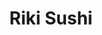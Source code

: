 ---
layout: place
title: "Riki Sushi"
permalink: /california/san-diego/riki-sushi.html
stateAbbr: CA
stateName: California
cityName: San Diego
seo:
  name: "Riki Sushi"
  type: Restaurant
  links: http://www.rikisushisd.com/
description: "This casual yet contemporary Japanese eatery offers classic sushi & rolls, plus hot entrees. Riki Sushi serves delicious sushi in San Diego, California. Try fresh Japanese dishes for a great dining experience. Available for takeout, lunch, and dinner."
place_id: ChIJo2rLk_ZU2YARztPCQqhLzu0
photos:
  - name: >-
      places/ChIJo2rLk_ZU2YARztPCQqhLzu0/photos/AeeoHcIykEqu7JqFCo49y1JqpPb0lxe9KR3BVOVUapx31dr6fjsSlncvnkCz5MM76ALZncOge_t-ry4rMMzAThxJlIRw01eVcl7Ql6_UBch__4zrTmVH5QC3TJMPfkVziapSZoyvBv7V97GQPO_u1DxKv6WkLQRXTOQPLg0hn8Wn4Iz18gaT4aSbrkFVmlxQuu51edOvJRpjSW3VRt7yVdp9ZEzQRIoBVboTmVDa4ecDu2iTVRjLx-8hN41eQqKaa9P7Vefv3yRPyju8dBqfto5sSBklzV26WygW2ABlS23v7oAthw
    widthPx: 3024
    heightPx: 4032
    authorAttributions:
      - displayName: Riki Sushi
        uri: https://maps.google.com/maps/contrib/103162750987612778224
        photoUri: >-
          https://lh3.googleusercontent.com/a/ACg8ocKobAHwvVQhdzKa53zOTcSfyPyjw2Kuo0-q8ptPLUmw5pffng=s100-p-k-no-mo
    flagContentUri: >-
      https://www.google.com/local/imagery/report/?cb_client=maps_api_places.places_api&image_key=!1e10!2sAF1QipNUk8TUGyOLnj2H1DwAVIYcl-roS4QAifcqOBy6&hl=en-US
    googleMapsUri: >-
      https://www.google.com/maps/place//data=!3m4!1e2!3m2!1sAF1QipNUk8TUGyOLnj2H1DwAVIYcl-roS4QAifcqOBy6!2e10!4m2!3m1!1s0x80d954f693cb6aa3:0xedce4ba842c2d3ce
  - name: >-
      places/ChIJo2rLk_ZU2YARztPCQqhLzu0/photos/AeeoHcJffzdBGV-1ROWsRdmdXtLNXrgfUJmnhm39pBvVXiZ53P6_NI5M7p9-cDHuTS8sxmD900OLU2_oXyxzfVZzKqnbzWnsdvIrp9z_Ofo6aJ9B4xjr7hVeQ3pXVWoByq13Kja_PNvD747p74PJNPJ5FoVBxMyLSQKIGs2Um81fdsQYx19rp2Oy0cvNXkimI6EI2vI5UIT6WL1vKAary_iJr1q71dvmxf8RRBz3rogDiV-0rbhqfRmGcODZOF47DxK2SRuaEAYy5OLUOnCI8ZBqp9VnXvlchy21g3FO8Q6rsMWwjg
    widthPx: 3024
    heightPx: 3024
    authorAttributions:
      - displayName: Riki Sushi
        uri: https://maps.google.com/maps/contrib/103162750987612778224
        photoUri: >-
          https://lh3.googleusercontent.com/a/ACg8ocKobAHwvVQhdzKa53zOTcSfyPyjw2Kuo0-q8ptPLUmw5pffng=s100-p-k-no-mo
    flagContentUri: >-
      https://www.google.com/local/imagery/report/?cb_client=maps_api_places.places_api&image_key=!1e10!2sAF1QipOV8HHc0wdIxbUKhB4_QcZOTURZPWqMZmHF4Hu4&hl=en-US
    googleMapsUri: >-
      https://www.google.com/maps/place//data=!3m4!1e2!3m2!1sAF1QipOV8HHc0wdIxbUKhB4_QcZOTURZPWqMZmHF4Hu4!2e10!4m2!3m1!1s0x80d954f693cb6aa3:0xedce4ba842c2d3ce
  - name: >-
      places/ChIJo2rLk_ZU2YARztPCQqhLzu0/photos/AeeoHcKLkcs3BqaJIzHUN6Kss5nWaiKmtuLVm9ycoFcRFQEQHFFtJRml4syOplKPZ4ob8BwDpuq-QgiaevoF8PMuVkqj0JpqVOHSqgwvmHSSNfCzfvoghp9uqxe80L58PBCGHjAhAXcUPC4vBeSnbfNi4Iylk9TihGOJCZIOYu53QKJWNlI-jGmCU4nJLkPxDllSU-UDuqHj_M8UQmedaNYrkMISgDVStMEy-vDR_Mitfh6Ioi4EI-pkZQ-NLU7JmlkSH3aT0xUnFlYAHafQf8P6ahs79K2OmPfCmvT9zwFUwExWRBlF0KYkwNGSKqi7vF2Dg2BQ1rFOo9xPd0HWJJYDYoiCtX-MZM6Ti2KwtUIOvKQtC08A26TqRvLOFtau0Uj7yAyKgLY4NEOSmC0AiGkdN912XNMyyaFem28Jvn9X1638IlC9
    widthPx: 2048
    heightPx: 1536
    authorAttributions:
      - displayName: John Labsan
        uri: https://maps.google.com/maps/contrib/101837586328515680870
        photoUri: >-
          https://lh3.googleusercontent.com/a-/ALV-UjVjGC_lzh7vdOSj-04eKUdRTNbIvpPs1eLaXhxiR47cFpCeIpl5dQ=s100-p-k-no-mo
    flagContentUri: >-
      https://www.google.com/local/imagery/report/?cb_client=maps_api_places.places_api&image_key=!1e10!2sCIHM0ogKEICAgID31Iav5gE&hl=en-US
    googleMapsUri: >-
      https://www.google.com/maps/place//data=!3m4!1e2!3m2!1sCIHM0ogKEICAgID31Iav5gE!2e10!4m2!3m1!1s0x80d954f693cb6aa3:0xedce4ba842c2d3ce
  - name: >-
      places/ChIJo2rLk_ZU2YARztPCQqhLzu0/photos/AeeoHcJAZpGCEAMm_fLj0LjW2gxKJ9dszVIIs0-8Usv1tUXBAfytQebKvf-j3udHMDqWo63uSM7QYR0MnPF2xx3vkSSQPR5HwWTK8oegMtN3PgZU3v984gFTjHG3vvekHsDn7YMHfVxXfT5zpbejTgcgGuDvY_tPH4ZIBC6FXKdU8GVamnfjSLzi0YVU6J9KNJ-k-0DhVt_EU-UD1bP0zyqvtyUKnL96alA0mk2X4uyXYUMiky9z0ktqfLMMlUhaMHqXOe_InU9s6GTXG_uXqJhwQmCeyFKat3iQ5smd6VtcOfPlf3k5R3zFnRP2rYESyGhOR61TYkfvzRmsvwBhL1hk8zeAtcfa8u1TxnoBfxYAnRhM_Phvmo3IUQth-HlcEiM54nmK-FoG5ypib35jGKHBuAp8sX1p0nmmNn7vWDQ0tU9EbQ
    widthPx: 4800
    heightPx: 3600
    authorAttributions:
      - displayName: Melissa Deleon
        uri: https://maps.google.com/maps/contrib/111974598794904537791
        photoUri: >-
          https://lh3.googleusercontent.com/a/ACg8ocL2iaTDd3tuf7pCDtsRK4sUpJrMpHgnbJqKX1PFz6aTXSHNUQ=s100-p-k-no-mo
    flagContentUri: >-
      https://www.google.com/local/imagery/report/?cb_client=maps_api_places.places_api&image_key=!1e10!2sCIHM0ogKEICAgMCgxun4Vw&hl=en-US
    googleMapsUri: >-
      https://www.google.com/maps/place//data=!3m4!1e2!3m2!1sCIHM0ogKEICAgMCgxun4Vw!2e10!4m2!3m1!1s0x80d954f693cb6aa3:0xedce4ba842c2d3ce
  - name: >-
      places/ChIJo2rLk_ZU2YARztPCQqhLzu0/photos/AeeoHcJ6Bfu_RsTWwE7V7TkSWomANdos7sn9Bbnmcdun4Dd5yxjPEWmPMHc4SrcjTkL502uvEj0yC76sye_2i65Rr8llTcoM12FM5xjhCTXrDSuXEZvCwk5MZW3eIaDtKP1DVJocooHLFsQONF9A0sYPhxLNK3cTrn_mb6hrKVwYwFvvu-VLZUgA5zr0ceNGeKn03aR0YlPwJxAP-IQzaRlH7DKU09WcC326ZF7bHSXjnS-9P-gp7EtV1kpRMde9c3BMICxfp98dIF2Tgg_gZWfF7FEfBuAiY9fWyPNgA952AsmCCxVeUydI15Oudr22_5M1pVmKXfFiw_tGtjgiJ4Bdq4oguJHh9u-X_yXFbsMJCmdB9jc7NsTuZQrC-xh7xqM4zge0E-qkfS6WZcZHykHvqhv-Rc0XPBM9135zvdEKUnWpOQ
    widthPx: 3024
    heightPx: 4032
    authorAttributions:
      - displayName: Shawn Zamperini
        uri: https://maps.google.com/maps/contrib/101869835354598830829
        photoUri: >-
          https://lh3.googleusercontent.com/a-/ALV-UjVvrAZt_UWk4lpcSFChH6luDhKZTzmBa-27zw4FavPEb7Y-oWPmjg=s100-p-k-no-mo
    flagContentUri: >-
      https://www.google.com/local/imagery/report/?cb_client=maps_api_places.places_api&image_key=!1e10!2sCIHM0ogKEICAgMDglPi8Kg&hl=en-US
    googleMapsUri: >-
      https://www.google.com/maps/place//data=!3m4!1e2!3m2!1sCIHM0ogKEICAgMDglPi8Kg!2e10!4m2!3m1!1s0x80d954f693cb6aa3:0xedce4ba842c2d3ce
  - name: >-
      places/ChIJo2rLk_ZU2YARztPCQqhLzu0/photos/AeeoHcLcHeR0gaaLZE9qTRQj94ZoC_txteYKiPKd7pNZ4GE3egprj3Wf-f-GHeVDCIICloXvEBtruU46IoGZ7shX8tPlsqPD2na59ZYvh_JFfT_rpnkSt4mEOjMK9JkTT6gzaq32vJUaLDs2pNXLF48JEIg2jZWm8YSq6GoaWIXYiDl4CAL-WYtQOUPlUfbkn_MNZV0fy7Ob6Cm90lwiw_oS7L07e1Dq8Fp7M7EpjlII-dH96luLr9V9uUNBieR7jC0RF2Mug683ofvAOKTF-iCjHL-1UkfuT6pZHO_jM0wMBO0ldVfbMhniXwQc99QvUEnrtf1Xd0qoXAngeE450pUydWPEe7TYc1IZEWLjsx5ggXVEJz_P6J5S2NAKpf6fstoKEW9W6wd8pxgPjISDQIudPwFZ56Ab4rNP9JXwA3YOv8L7W9E
    widthPx: 2357
    heightPx: 3969
    authorAttributions:
      - displayName: Lenrock
        uri: https://maps.google.com/maps/contrib/109197919925300234389
        photoUri: >-
          https://lh3.googleusercontent.com/a-/ALV-UjWiusv7AvWQklphDwoUn7qWohHfSHCtHWzagNBii-4yhx5SjpWsDA=s100-p-k-no-mo
    flagContentUri: >-
      https://www.google.com/local/imagery/report/?cb_client=maps_api_places.places_api&image_key=!1e10!2sCIHM0ogKEICAgICGkvbdrwE&hl=en-US
    googleMapsUri: >-
      https://www.google.com/maps/place//data=!3m4!1e2!3m2!1sCIHM0ogKEICAgICGkvbdrwE!2e10!4m2!3m1!1s0x80d954f693cb6aa3:0xedce4ba842c2d3ce
  - name: >-
      places/ChIJo2rLk_ZU2YARztPCQqhLzu0/photos/AeeoHcLkpV-AIhbp2Xhyt4_npB9GkbGyRUhhnKy2KJwqbBtCve2OQKXKAAp1wi4y5nLfLCztmctEMfvIhhBwKhf1hvP_FMG4rtPGxuwd7o8kURc4VPQeDCRJSMp0iHMcZvHGUv7yXysxHviu9rhhpg_KXOfIcseLWX2m5wHfkoAFlXqO3Ye8yptlj4pTViQvN7_IIUo0yKGo8dvn8m_fhMzGs_n3U1qU05PJSUIxVY1mqbi4Yec8_FeY8LFWSxozAjESWKKCimnqzNSzw7tfPGeHPPf7iURJgX6QCP9IveMNdLJmk9ipj4L-ze6qvLqDYz5sQA1qgE4bRKEUKpzstELUDG1LF5uR3DwglkAEdaSn4kQ2tFEzjZHfpP92r3cPhz5eRjzEkqHV_0A2PY2w5vS004h17VA0hxmZ-55-iHlp8y3dpQ
    widthPx: 4032
    heightPx: 3024
    authorAttributions:
      - displayName: Jerome Cooper
        uri: https://maps.google.com/maps/contrib/105246131192605533498
        photoUri: >-
          https://lh3.googleusercontent.com/a-/ALV-UjUhASqdAl7TgG-1LI0HtqXsh9yysWwLkFtgjGU5_-WKL1EXnBcw=s100-p-k-no-mo
    flagContentUri: >-
      https://www.google.com/local/imagery/report/?cb_client=maps_api_places.places_api&image_key=!1e10!2sCIHM0ogKEICAgIDmsbr5Gw&hl=en-US
    googleMapsUri: >-
      https://www.google.com/maps/place//data=!3m4!1e2!3m2!1sCIHM0ogKEICAgIDmsbr5Gw!2e10!4m2!3m1!1s0x80d954f693cb6aa3:0xedce4ba842c2d3ce
  - name: >-
      places/ChIJo2rLk_ZU2YARztPCQqhLzu0/photos/AeeoHcLke4YeEEwX00lNhqE8NZICd4bsrBrJwr5cXGVuC73PLonXPZMQUyjpOfpqtZs5sGue-n5FloHeRxjbL7CI1iebEZ2-dqh4S2JuuMhl9LX61dhFd-qU2MFKI_0OOF2UJkuVHm5gh_Gn_1Agwf2kMU2BXUMJYgfrdslRx6e6s57Ze3WSbt8ppM7dc3rnM9IBjjE4GIN4Z4rRAIM6y1A0gb0xYONV84W16wGnfXKUP7mw9AWOJRY1SW43CsohWOAG8wgT6mAWx3qe6mhEqO22hSMrNIYN_esCg9Zep4Yf0Hy1I_HtiroEUfGriC1I-mqZMfhM2GxZlOZsf_1rNRxF5IeTDJ1-7aNBSSy9wy82vNRZHeJvXdmtty7Cel8MvMqugx_HSjlkpcssnmQM1YfKVI4-Nuentrq9ByOmz3EHXX9tQg
    widthPx: 2048
    heightPx: 1536
    authorAttributions:
      - displayName: John Labsan
        uri: https://maps.google.com/maps/contrib/101837586328515680870
        photoUri: >-
          https://lh3.googleusercontent.com/a-/ALV-UjVjGC_lzh7vdOSj-04eKUdRTNbIvpPs1eLaXhxiR47cFpCeIpl5dQ=s100-p-k-no-mo
    flagContentUri: >-
      https://www.google.com/local/imagery/report/?cb_client=maps_api_places.places_api&image_key=!1e10!2sCIHM0ogKEICAgID31IavZg&hl=en-US
    googleMapsUri: >-
      https://www.google.com/maps/place//data=!3m4!1e2!3m2!1sCIHM0ogKEICAgID31IavZg!2e10!4m2!3m1!1s0x80d954f693cb6aa3:0xedce4ba842c2d3ce
  - name: >-
      places/ChIJo2rLk_ZU2YARztPCQqhLzu0/photos/AeeoHcKh-4t6_UAmGOwAhNj4g7SZjlTCVfgT7H56dI11I9xkDjmvEMK-0XJaGgjE08bHtHqn4R5OeYMMqgDB33r_xLTVhkXPIYYTY0Z0nOsYcPugJpsH2T0HQ_HuXJ5YUek7oUyjOnEn2dn9vA_XWyNgEmgWOX4k_zwLMvjtycmmaN-9Vo8t1ZUb4rrb9RMOyA5-G_ncsu2cp_KzdLVscTHb6sAzTw5wNMWvinZ0xHj6mrSlqyBs8U7_1tPYzelDpOxqSIHqEUwZI84R2ZJAKZMgo6SJStTmC18CIwXHCs9GVhYq2g
    widthPx: 3024
    heightPx: 4032
    authorAttributions:
      - displayName: Riki Sushi
        uri: https://maps.google.com/maps/contrib/103162750987612778224
        photoUri: >-
          https://lh3.googleusercontent.com/a/ACg8ocKobAHwvVQhdzKa53zOTcSfyPyjw2Kuo0-q8ptPLUmw5pffng=s100-p-k-no-mo
    flagContentUri: >-
      https://www.google.com/local/imagery/report/?cb_client=maps_api_places.places_api&image_key=!1e10!2sAF1QipOuEaVnYZbiH_H6VO8fAwvxOWpn0DDY1XWByAu_&hl=en-US
    googleMapsUri: >-
      https://www.google.com/maps/place//data=!3m4!1e2!3m2!1sAF1QipOuEaVnYZbiH_H6VO8fAwvxOWpn0DDY1XWByAu_!2e10!4m2!3m1!1s0x80d954f693cb6aa3:0xedce4ba842c2d3ce
  - name: >-
      places/ChIJo2rLk_ZU2YARztPCQqhLzu0/photos/AeeoHcI21bGbhi5ZuAMvtnkhLKnHp8-cBpz_Vat20yUJ6JitmoAgC6lpFvVFFvQJLoklobi6U85CMbjpJORM6iQYvLsGcD7yrDfEEXPwOF60HviATXEUtZa-oTXyJaShdJpU5W1B50GF58UgjXvErtrO9Jz6l_cpF0SFguJpQ9ZkMN-wRWx5NAwa1ijEOtc6je2Lp1dk_M73b9LBmaG0kF8jQN9Vz44iLxaWr2baQb-pQOLkmHV4pL75B20dXOZyjCAtVPJztDyEL0BSfyhwnRkv7ybbxc4GW3i_JlB8VtrgYBRl87KbM1qMDSjqU7bTJ5Aak701qT7xvdIaK2arb3TQOSBY78DOFovx4F__PFiwBNpIUjA926W5hj6ntbFdawdt8j5i8HHE_g3JmH9j37CZGFkaOhNhLWaOi8E06E8UEV-4JBQI
    widthPx: 3305
    heightPx: 2513
    authorAttributions:
      - displayName: Lenrock
        uri: https://maps.google.com/maps/contrib/109197919925300234389
        photoUri: >-
          https://lh3.googleusercontent.com/a-/ALV-UjWiusv7AvWQklphDwoUn7qWohHfSHCtHWzagNBii-4yhx5SjpWsDA=s100-p-k-no-mo
    flagContentUri: >-
      https://www.google.com/local/imagery/report/?cb_client=maps_api_places.places_api&image_key=!1e10!2sCIHM0ogKEICAgICmtPy--AE&hl=en-US
    googleMapsUri: >-
      https://www.google.com/maps/place//data=!3m4!1e2!3m2!1sCIHM0ogKEICAgICmtPy--AE!2e10!4m2!3m1!1s0x80d954f693cb6aa3:0xedce4ba842c2d3ce
address: 3930 30th St, San Diego, CA 92104, USA
street: 3930 30th St
city: San Diego
state: CA
zip: '92104'
country: USA
neighborhood: North Park
latitude: '32.749097'
longitude: '-117.130381'
accessibility_options:
  wheelchairAccessibleParking: true
  wheelchairAccessibleEntrance: true
  wheelchairAccessibleRestroom: true
  wheelchairAccessibleSeating: true
business_status: OPERATIONAL
name: Riki Sushi
google_maps_links:
  directionsUri: >-
    https://www.google.com/maps/dir//''/data=!4m7!4m6!1m1!4e2!1m2!1m1!1s0x80d954f693cb6aa3:0xedce4ba842c2d3ce!3e0
  placeUri: https://maps.google.com/?cid=17135716818237969358
  writeAReviewUri: >-
    https://www.google.com/maps/place//data=!4m3!3m2!1s0x80d954f693cb6aa3:0xedce4ba842c2d3ce!12e1
  reviewsUri: >-
    https://www.google.com/maps/place//data=!4m4!3m3!1s0x80d954f693cb6aa3:0xedce4ba842c2d3ce!9m1!1b1
  photosUri: >-
    https://www.google.com/maps/place//data=!4m3!3m2!1s0x80d954f693cb6aa3:0xedce4ba842c2d3ce!10e5
primary_type: Japanese Restaurant
opening_hours:
  regular: null
  current: null
secondary_opening_hours:
  regular:
    weekdayDescriptions: null
    type: null
  current:
    weekdayDescriptions: null
    type: null
phone: (619) 291-1188
price_level: PRICE_LEVEL_MODERATE
price_range: $20 &ndash; $30
rating: '4.6'
rating_count: 0
website: http://www.rikisushisd.com/
reviews:
  - name: >-
      places/ChIJo2rLk_ZU2YARztPCQqhLzu0/reviews/ChZDSUhNMG9nS0VJQ0FnSUQzMUlhdlJnEAE
    relativePublishTimeDescription: 5 months ago
    rating: 5
    text:
      text: >-
        While exploring San Diego, we stumbled upon a quaint Japanese restaurant
        on 30th Street. The cuisine was exceptional, notably the large and
        delectable edamame, the gyoza which surprised us by being fried instead
        of steamed, boasting a delicious filling and crunchy texture. My
        combination plate impressed, featuring succulent chicken katsu, a fresh
        salad with outstanding dressing, and the miso soup a must, making it a
        dining experience worth repeating!
      languageCode: en
    originalText:
      text: >-
        While exploring San Diego, we stumbled upon a quaint Japanese restaurant
        on 30th Street. The cuisine was exceptional, notably the large and
        delectable edamame, the gyoza which surprised us by being fried instead
        of steamed, boasting a delicious filling and crunchy texture. My
        combination plate impressed, featuring succulent chicken katsu, a fresh
        salad with outstanding dressing, and the miso soup a must, making it a
        dining experience worth repeating!
      languageCode: en
    authorAttribution:
      displayName: John Labsan
      uri: https://www.google.com/maps/contrib/101837586328515680870/reviews
      photoUri: >-
        https://lh3.googleusercontent.com/a-/ALV-UjVjGC_lzh7vdOSj-04eKUdRTNbIvpPs1eLaXhxiR47cFpCeIpl5dQ=s128-c0x00000000-cc-rp-mo-ba3
    publishTime: '2024-11-12T14:19:53.579394Z'
    flagContentUri: >-
      https://www.google.com/local/review/rap/report?postId=ChZDSUhNMG9nS0VJQ0FnSUQzMUlhdlJnEAE&d=17924085&t=1
    googleMapsUri: >-
      https://www.google.com/maps/reviews/data=!4m6!14m5!1m4!2m3!1sChZDSUhNMG9nS0VJQ0FnSUQzMUlhdlJnEAE!2m1!1s0x80d954f693cb6aa3:0xedce4ba842c2d3ce
  - name: >-
      places/ChIJo2rLk_ZU2YARztPCQqhLzu0/reviews/ChZDSUhNMG9nS0VJQ0FnTURnbFBpOENnEAE
    relativePublishTimeDescription: a month ago
    rating: 5
    text:
      text: >-
        Creative rolls, I tried one with oven-baked toppings and it was
        delicious. Never had that before. Also got the toro nigiri which was
        delicious, the meat melted in my mouth.
      languageCode: en
    originalText:
      text: >-
        Creative rolls, I tried one with oven-baked toppings and it was
        delicious. Never had that before. Also got the toro nigiri which was
        delicious, the meat melted in my mouth.
      languageCode: en
    authorAttribution:
      displayName: Shawn Zamperini
      uri: https://www.google.com/maps/contrib/101869835354598830829/reviews
      photoUri: >-
        https://lh3.googleusercontent.com/a-/ALV-UjVvrAZt_UWk4lpcSFChH6luDhKZTzmBa-27zw4FavPEb7Y-oWPmjg=s128-c0x00000000-cc-rp-mo-ba4
    publishTime: '2025-02-22T17:13:39.353406Z'
    flagContentUri: >-
      https://www.google.com/local/review/rap/report?postId=ChZDSUhNMG9nS0VJQ0FnTURnbFBpOENnEAE&d=17924085&t=1
    googleMapsUri: >-
      https://www.google.com/maps/reviews/data=!4m6!14m5!1m4!2m3!1sChZDSUhNMG9nS0VJQ0FnTURnbFBpOENnEAE!2m1!1s0x80d954f693cb6aa3:0xedce4ba842c2d3ce
  - name: >-
      places/ChIJo2rLk_ZU2YARztPCQqhLzu0/reviews/ChdDSUhNMG9nS0VJQ0FnTURnMmNmU3hRRRAB
    relativePublishTimeDescription: a month ago
    rating: 4
    text:
      text: >-
        We found this place thanks to Google Maps and their high ratings. It's
        in North Park, around the block from City Tacos (highly recommended).


        My wife and kids were tired, hungry, and over stimulated. Needles to
        say, we were ready for good food and quick service.


        It took them a while to get us seated with a lot of tables open. The
        lady serving us came and left whenever she felt like it. They were
        mopping the floors right next to us, and it smelled like chlorine a lot.
        The whole combination was putting my wife over the edge, and I just
        walked outside with our kid.


        When I came back, food was served and ready. Very good, but a tad
        overpriced (probably the area). The food was a good experience, and
        everyone started to calm down a bit after eating, thankfully.


        Will we be back? Probably not because we have much better sushi places
        around us. But, if you're around, food's good there.
      languageCode: en
    originalText:
      text: >-
        We found this place thanks to Google Maps and their high ratings. It's
        in North Park, around the block from City Tacos (highly recommended).


        My wife and kids were tired, hungry, and over stimulated. Needles to
        say, we were ready for good food and quick service.


        It took them a while to get us seated with a lot of tables open. The
        lady serving us came and left whenever she felt like it. They were
        mopping the floors right next to us, and it smelled like chlorine a lot.
        The whole combination was putting my wife over the edge, and I just
        walked outside with our kid.


        When I came back, food was served and ready. Very good, but a tad
        overpriced (probably the area). The food was a good experience, and
        everyone started to calm down a bit after eating, thankfully.


        Will we be back? Probably not because we have much better sushi places
        around us. But, if you're around, food's good there.
      languageCode: en
    authorAttribution:
      displayName: Angel Vizcarra
      uri: https://www.google.com/maps/contrib/115356952873061486247/reviews
      photoUri: >-
        https://lh3.googleusercontent.com/a-/ALV-UjVWSjquLkLSD5TGTuRncQ70q8WNISZnYAqiRwyBWYBmP5Bn41d6_w=s128-c0x00000000-cc-rp-mo-ba6
    publishTime: '2025-02-25T23:20:58.102947Z'
    flagContentUri: >-
      https://www.google.com/local/review/rap/report?postId=ChdDSUhNMG9nS0VJQ0FnTURnMmNmU3hRRRAB&d=17924085&t=1
    googleMapsUri: >-
      https://www.google.com/maps/reviews/data=!4m6!14m5!1m4!2m3!1sChdDSUhNMG9nS0VJQ0FnTURnMmNmU3hRRRAB!2m1!1s0x80d954f693cb6aa3:0xedce4ba842c2d3ce
  - name: >-
      places/ChIJo2rLk_ZU2YARztPCQqhLzu0/reviews/ChdDSUhNMG9nS0VJQ0FnTUNneHVuNDV3RRAB
    relativePublishTimeDescription: a month ago
    rating: 5
    text:
      text: >-
        Quick service, amazing sushi and nigiri. Cute restaurant too! We got the
        Bonbon, El Fuego, and Leo loves you rolls
      languageCode: en
    originalText:
      text: >-
        Quick service, amazing sushi and nigiri. Cute restaurant too! We got the
        Bonbon, El Fuego, and Leo loves you rolls
      languageCode: en
    authorAttribution:
      displayName: Melissa Deleon
      uri: https://www.google.com/maps/contrib/111974598794904537791/reviews
      photoUri: >-
        https://lh3.googleusercontent.com/a/ACg8ocL2iaTDd3tuf7pCDtsRK4sUpJrMpHgnbJqKX1PFz6aTXSHNUQ=s128-c0x00000000-cc-rp-mo-ba2
    publishTime: '2025-02-16T16:33:44.445253Z'
    flagContentUri: >-
      https://www.google.com/local/review/rap/report?postId=ChdDSUhNMG9nS0VJQ0FnTUNneHVuNDV3RRAB&d=17924085&t=1
    googleMapsUri: >-
      https://www.google.com/maps/reviews/data=!4m6!14m5!1m4!2m3!1sChdDSUhNMG9nS0VJQ0FnTUNneHVuNDV3RRAB!2m1!1s0x80d954f693cb6aa3:0xedce4ba842c2d3ce
  - name: >-
      places/ChIJo2rLk_ZU2YARztPCQqhLzu0/reviews/ChdDSUhNMG9nS0VJQ0FnSUREN01ISjNRRRAB
    relativePublishTimeDescription: a year ago
    rating: 5
    text:
      text: >-
        This is a must for great food at an affordable price. Sushi is
        delicious, ramen is bomb! And their sides are amazing, their cucumber
        salad was life changing 😅 service is great and very attentive. Parking
        can be a pain but definitely recommend the effort.
      languageCode: en
    originalText:
      text: >-
        This is a must for great food at an affordable price. Sushi is
        delicious, ramen is bomb! And their sides are amazing, their cucumber
        salad was life changing 😅 service is great and very attentive. Parking
        can be a pain but definitely recommend the effort.
      languageCode: en
    authorAttribution:
      displayName: Joaquin Valdez Gomez
      uri: https://www.google.com/maps/contrib/108708141220922047977/reviews
      photoUri: >-
        https://lh3.googleusercontent.com/a-/ALV-UjVDDORSdmosTQRtIF36S3-9RmHErM2zd1v9cGfio0MP-zIP6ZHrKQ=s128-c0x00000000-cc-rp-mo-ba2
    publishTime: '2024-04-06T16:45:25.211993Z'
    flagContentUri: >-
      https://www.google.com/local/review/rap/report?postId=ChdDSUhNMG9nS0VJQ0FnSUREN01ISjNRRRAB&d=17924085&t=1
    googleMapsUri: >-
      https://www.google.com/maps/reviews/data=!4m6!14m5!1m4!2m3!1sChdDSUhNMG9nS0VJQ0FnSUREN01ISjNRRRAB!2m1!1s0x80d954f693cb6aa3:0xedce4ba842c2d3ce
parking_options:
  freeStreetParking: true
  paidStreetParking: true
  valetParking: false
payment_options:
  acceptsCreditCards: true
  acceptsDebitCards: true
  acceptsCashOnly: false
  acceptsNfc: true
allow_dogs: null
curbside_pickup: null
delivery: null
dine_in: true
good_for_children: null
good_for_groups: true
good_for_sports: false
live_music: false
menu_for_children: false
outdoor_seating: true
reservable: null
restroom: true
serves_beer: true
serves_breakfast: false
serves_brunch: false
serves_cocktails: null
serves_coffee: false
serves_dinner: true
serves_dessert: true
serves_lunch: true
serves_vegetarian_food: true
serves_wine: true
takeout: true
update_category: essentials
summary: >-
  This casual yet contemporary Japanese eatery offers classic sushi & rolls,
  plus hot entrees.

---